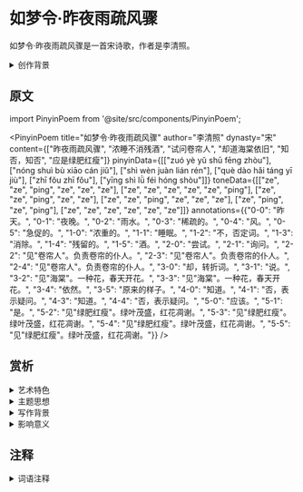 # 如梦令·昨夜雨疏风骤

如梦令·昨夜雨疏风骤是一首宋诗歌，作者是李清照。

<details>
<summary>创作背景</summary>

这首诗作于宋，具体创作年代已不可考。

</details>

## 原文

import PinyinPoem from '@site/src/components/PinyinPoem';

<PinyinPoem 
  title="如梦令·昨夜雨疏风骤"
  author="李清照"
  dynasty="宋"
  content={["昨夜雨疏风骤", "浓睡不消残酒", "试问卷帘人", "却道海棠依旧", "知否，知否", "应是绿肥红瘦"]}
  pinyinData={[["zuó yè yǔ shū fēng zhòu"], ["nóng shuì bù xiāo cán jiǔ"], ["shì wèn juàn lián rén"], ["què dào hǎi táng yī jiù"], ["zhī fǒu zhī fǒu"], ["yīng shì lǜ féi hóng shòu"]]}
  toneData={[["ze", "ze", "ping", "ze", "ze", "ze"], ["ze", "ze", "ze", "ze", "ze", "ping"], ["ze", "ze", "ping", "ze", "ze"], ["ze", "ze", "ping", "ze", "ze", "ze"], ["ze", "ping", "ze", "ping"], ["ze", "ze", "ze", "ze", "ze", "ze"]]}
  annotations={{"0-0": "昨天。", "0-1": "夜晚。", "0-2": "雨水。", "0-3": "稀疏的。", "0-4": "风。", "0-5": "急促的。", "1-0": "浓重的。", "1-1": "睡眠。", "1-2": "不，否定词。", "1-3": "消除。", "1-4": "残留的。", "1-5": "酒。", "2-0": "尝试。", "2-1": "询问。", "2-2": "见\"卷帘人\"。负责卷帘的仆人。", "2-3": "见\"卷帘人\"。负责卷帘的仆人。", "2-4": "见\"卷帘人\"。负责卷帘的仆人。", "3-0": "却，转折词。", "3-1": "说。", "3-2": "见\"海棠\"。一种花，春天开花。", "3-3": "见\"海棠\"。一种花，春天开花。", "3-4": "依然。", "3-5": "原来的样子。", "4-0": "知道。", "4-1": "否，表示疑问。", "4-3": "知道。", "4-4": "否，表示疑问。", "5-0": "应该。", "5-1": "是。", "5-2": "见\"绿肥红瘦\"。绿叶茂盛，红花凋谢。", "5-3": "见\"绿肥红瘦\"。绿叶茂盛，红花凋谢。", "5-4": "见\"绿肥红瘦\"。绿叶茂盛，红花凋谢。", "5-5": "见\"绿肥红瘦\"。绿叶茂盛，红花凋谢。"}}
/>

## 赏析

<details>
<summary>艺术特色</summary>

1. **语言特点**
   - 语言优美凝练
   - 意境深远
   - 韵律和谐

2. **表现手法**
   - 善用比喻和象征
   - 意象鲜明
   - 结构严谨

</details>

<details>
<summary>主题思想</summary>

1. **主题内容**
   - 待补充

2. **思想特色**
   - 待补充

</details>

<details>
<summary>写作背景</summary>

这首诗创作于宋，反映了当时的社会状况和文人心态。

</details>

<details>
<summary>影响意义</summary>

1. 艺术价值
   - 意境优美
   - 格律工整
   - 语言精炼

2. 历史价值
   - 反映时代特征
   - 展现文人情怀
   - 传承文化精神

</details>

## 注释

<details>
<summary>词语注释</summary>

- 昨夜雨疏风骤：昨天夜里雨点稀疏风却急骤。
- 浓睡不消残酒：酣睡未醒还有残留的酒意。
- 试问卷帘人：试着询问卷帘的仆人。
- 却道海棠依旧：他却说海棠花依然如故。
- 知否知否：知否知否：待补充注释。
- 应是绿肥红瘦：应该是绿叶茂盛而红花憔悴了。

</details>
